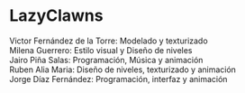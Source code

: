# LazyClawns
Victor Fernández de la Torre: Modelado y texturizado <br>
Milena Guerrero: Estilo visual y Diseño de niveles <br>
Jairo Piña Salas: Programación, Música y animación <br>
Ruben Alia Maria: Diseño de niveles, texturizado y animación <br>
Jorge Díaz Fernández: Programación, interfaz y animación <br>

